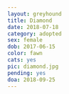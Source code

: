 ```yaml
---
layout: greyhound
title: Diamond
date: 2018-07-18
category: adopted
sex: female
dob: 2017-06-15
color: fawn
cats: yes
pic: diamond.jpg
pending: yes
doa: 2018-09-25
---
```


